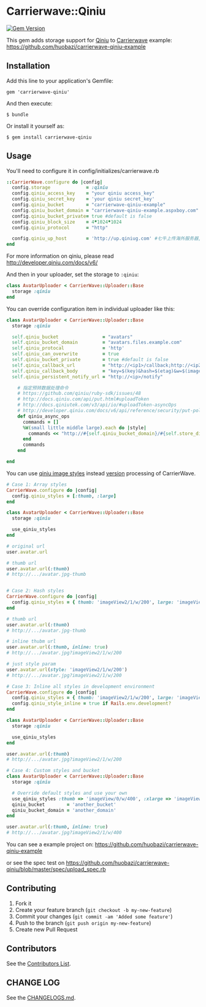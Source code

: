 # Carrierwave::Qiniu

[![Gem Version](https://badge.fury.io/rb/carrierwave-qiniu@2x.png?0.2.6)](http://badge.fury.io/rb/carrierwave-qiniu)

This gem adds storage support for [Qiniu](http://qiniutek.com) to [Carrierwave](https://github.com/jnicklas/carrierwave)
example: https://github.com/huobazi/carrierwave-qiniu-example

## Installation

Add this line to your application's Gemfile:

    gem 'carrierwave-qiniu'

And then execute:

    $ bundle

Or install it yourself as:

    $ gem install carrierwave-qiniu

## Usage

You'll need to configure it in config/initializes/carrierwave.rb

```ruby
::CarrierWave.configure do |config|
  config.storage             = :qiniu
  config.qiniu_access_key    = "your qiniu access_key"
  config.qiniu_secret_key    = 'your qiniu secret_key'
  config.qiniu_bucket        = "carrierwave-qiniu-example"
  config.qiniu_bucket_domain = "carrierwave-qiniu-example.aspxboy.com"
  config.qiniu_bucket_private= true #default is false
  config.qiniu_block_size    = 4*1024*1024
  config.qiniu_protocol      = "http"

  config.qiniu_up_host       = 'http://up.qiniug.com' #七牛上传海外服务器,国内使用可以不要这行配置
end
```

For more information on qiniu, please read http://developer.qiniu.com/docs/v6/

And then in your uploader, set the storage to `:qiniu`:

```ruby
class AvatarUploader < CarrierWave::Uploader::Base
  storage :qiniu
end
```

You can override configuration item in individual uploader like this:

```ruby
class AvatarUploader < CarrierWave::Uploader::Base
  storage :qiniu

  self.qiniu_bucket                = "avatars"
  self.qiniu_bucket_domain         = "avatars.files.example.com"
  self.qiniu_protocal              = 'http'
  self.qiniu_can_overwrite         = true
  self.qiniu_bucket_private        = true #default is false
  self.qiniu_callback_url          = "http://<ip1>/callback;http://<ip2>/callback"
  self.qiniu_callback_body         = "key=$(key)&hash=$(etag)&w=$(imageInfo.width)&h=$(imageInfo.height)" # see http://developer.qiniu.com/docs/v6/api/overview/up/response/vars.html#magicvar
  self.qiniu_persistent_notify_url = "http://<ip>/notify"

    # 指定预转数据处理命令
    # https://github.com/qiniu/ruby-sdk/issues/48
    # http://docs.qiniu.com/api/put.html#uploadToken
    # http://docs.qiniutek.com/v3/api/io/#uploadToken-asyncOps
    # http://developer.qiniu.com/docs/v6/api/reference/security/put-policy.html#put-policy-persistent-ops-explanation
    def qiniu_async_ops
      commands = []
      %W(small little middle large).each do |style|
        commands << "http://#{self.qiniu_bucket_domain}/#{self.store_dir}/#{self.filename}/#{style}"
      end
      commands
    end

end
```

You can use [qiniu image styles](https://qiniu.kf5.com/hc/kb/article/68884/) instead [version](https://github.com/carrierwaveuploader/carrierwave#adding-versions) processing of CarrierWave.
```ruby
# Case 1: Array styles
CarrierWave.configure do |config|
  config.qiniu_styles = [:thumb, :large]
end

class AvatarUploader < CarrierWave::Uploader::Base
  storage :qiniu

  use_qiniu_styles
end

# original url
user.avatar.url

# thumb url
user.avatar.url(:thumb)
# http://.../avatar.jpg-thumb


# Case 2: Hash styles
CarrierWave.configure do |config|
  config.qiniu_styles = { thumb: 'imageView2/1/w/200', large: 'imageView2/1/w/800' }
end

# thumb url
user.avatar.url(:thumb)
# http://.../avatar.jpg-thumb

# inline thubm url
user.avatar.url(:thumb, inline: true)
# http://.../avatar.jpg?imageView2/1/w/200

# just style param
user.avatar.url(style: 'imageView2/1/w/200')
# http://.../avatar.jpg?imageView2/1/w/200

# Case 3: Inline all styles in development environment
CarrierWave.configure do |config|
  config.qiniu_styles = { thumb: 'imageView2/1/w/200', large: 'imageView2/1/w/800' }
  config.qiniu_style_inline = true if Rails.env.development?
end

class AvatarUploader < CarrierWave::Uploader::Base
  storage :qiniu

  use_qiniu_styles
end

user.avatar.url(:thumb)
# http://.../avatar.jpg?imageView2/1/w/200

# Case 4: Custom styles and bucket
class AvatarUploader < CarrierWave::Uploader::Base
  storage :qiniu

  # Override default styles and use your own
  use_qiniu_styles :thumb => 'imageView/0/w/400', :xlarge => 'imageView/0/w/1600'
  qiniu_bucket        = 'another_bucket'
  qiniu_bucket_domain = 'another_domain'
end

user.avatar.url(:thumb, inline: true)
# http://.../avatar.jpg?imageView2/1/w/400
```

You can see a example project on: https://github.com/huobazi/carrierwave-qiniu-example

or see the spec test on https://github.com/huobazi/carrierwave-qiniu/blob/master/spec/upload_spec.rb

## Contributing

1. Fork it
2. Create your feature branch (`git checkout -b my-new-feature`)
3. Commit your changes (`git commit -am 'Added some feature'`)
4. Push to the branch (`git push origin my-new-feature`)
5. Create new Pull Request

## Contributors

See the [Contributors List](https://github.com/huobazi/carrierwave-qiniu/graphs/contributors).

## CHANGE LOG

See the [CHANGELOGS.md](https://github.com/huobazi/carrierwave-qiniu/blob/master/CHANGELOG.md).
